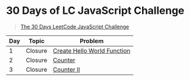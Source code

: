 # 30 Days of LC JavaScript Challenge

> [The 30 Days LeetCode JavaScript Challenge](https://leetcode.com/discuss/study-guide/3458761/)

| Day | Topic   | Problem                                                  |
| --- | ------- | -------------------------------------------------------- |
| 1   | Closure | [Create Hello World Function](./problems/Day1/README.md) |
| 2   | Closure | [Counter](./problems/Day2/README.md)                     |
| 3   | Closure | [Counter II](./problems/Day3/README.md)                  |
